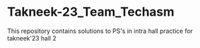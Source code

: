 # Takneek-23_Team_Techasm
This repository contains solutions to PS's in intra hall practice for takneek'23 hall 2
